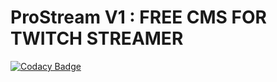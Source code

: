 # ProStream V1 : FREE CMS FOR TWITCH STREAMER 

[![Codacy Badge](https://app.codacy.com/project/badge/Grade/6c8f31463d8248a7b50e4af778ad2cfd)](https://www.codacy.com/gh/toto93330/letsplaymatsu/dashboard?utm_source=github.com&amp;utm_medium=referral&amp;utm_content=toto93330/letsplaymatsu&amp;utm_campaign=Badge_Grade)
